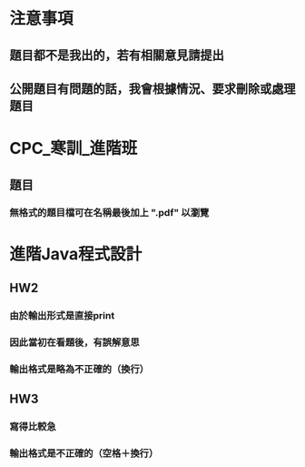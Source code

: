 # 注意事項
## 題目都不是我出的，若有相關意見請提出
## 公開題目有問題的話，我會根據情況、要求刪除或處理題目
# CPC_寒訓_進階班
## 題目
### 無格式的題目檔可在名稱最後加上 ".pdf" 以瀏覽
# 進階Java程式設計
## HW2
### 由於輸出形式是直接print
### 因此當初在看題後，有誤解意思
### 輸出格式是略為不正確的（換行）
## HW3
### 寫得比較急
### 輸出格式是不正確的（空格＋換行）
